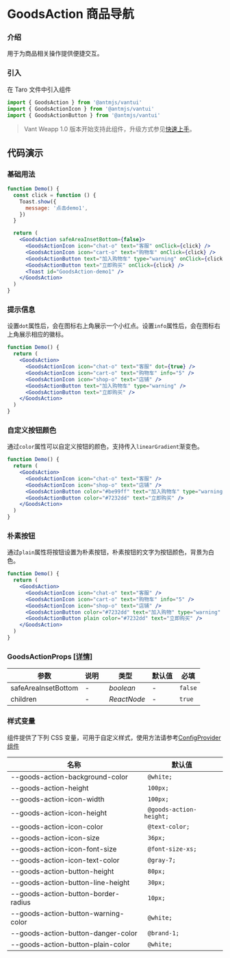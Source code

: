 # GoodsAction 商品导航

### 介绍

用于为商品相关操作提供便捷交互。

### 引入

在 Taro 文件中引入组件

```js
import { GoodsAction } from '@antmjs/vantui'
import { GoodsActionIcon } from '@antmjs/vantui'
import { GoodsActionButton } from '@antmjs/vantui'
```

> Vant Weapp 1.0 版本开始支持此组件，升级方式参见[快速上手](#/quickstart)。

## 代码演示

### 基础用法

```jsx
function Demo() {
  const click = function () {
    Toast.show({
      message: '点击demo1',
    })
  }

  return (
    <GoodsAction safeAreaInsetBottom={false}>
      <GoodsActionIcon icon="chat-o" text="客服" onClick={click} />
      <GoodsActionIcon icon="cart-o" text="购物车" onClick={click} />
      <GoodsActionButton text="加入购物车" type="warning" onClick={click} />
      <GoodsActionButton text="立即购买" onClick={click} />
      <Toast id="GoodsAction-demo1" />
    </GoodsAction>
  )
}
```

### 提示信息

设置`dot`属性后，会在图标右上角展示一个小红点。设置`info`属性后，会在图标右上角展示相应的徽标。

```jsx
function Demo() {
  return (
    <GoodsAction>
      <GoodsActionIcon icon="chat-o" text="客服" dot={true} />
      <GoodsActionIcon icon="cart-o" text="购物车" info="5" />
      <GoodsActionIcon icon="shop-o" text="店铺" />
      <GoodsActionButton text="加入购物车" type="warning" />
      <GoodsActionButton text="立即购买" />
    </GoodsAction>
  )
}
```

### 自定义按钮颜色

通过`color`属性可以自定义按钮的颜色，支持传入`linearGradient`渐变色。

```jsx
function Demo() {
  return (
    <GoodsAction>
      <GoodsActionIcon icon="chat-o" text="客服" />
      <GoodsActionIcon icon="shop-o" text="店铺" />
      <GoodsActionButton color="#be99ff" text="加入购物车" type="warning" />
      <GoodsActionButton color="#7232dd" text="立即购买" />
    </GoodsAction>
  )
}
```

### 朴素按钮

通过`plain`属性将按钮设置为朴素按钮，朴素按钮的文字为按钮颜色，背景为白色。

```jsx
function Demo() {
  return (
    <GoodsAction>
      <GoodsActionIcon icon="chat-o" text="客服" />
      <GoodsActionIcon icon="cart-o" text="购物车" info="5" />
      <GoodsActionIcon icon="shop-o" text="店铺" />
      <GoodsActionButton color="#7232dd" text="加入购物" type="warning" />
      <GoodsActionButton plain color="#7232dd" text="立即购买" />
    </GoodsAction>
  )
}
```

### GoodsActionProps [[详情]](https://github.com/AntmJS/vantui/tree/main/packages/vantui/types/goods-action.d.ts)

| 参数                | 说明 | 类型                         | 默认值 | 必填    |
| ------------------- | ---- | ---------------------------- | ------ | ------- |
| safeAreaInsetBottom | -    | _&nbsp;&nbsp;boolean<br/>_   | -      | `false` |
| children            | -    | _&nbsp;&nbsp;ReactNode<br/>_ | -      | `true`  |

### 样式变量

组件提供了下列 CSS 变量，可用于自定义样式，使用方法请参考[ConfigProvider 组件](https://antmjs.github.io/vantui/#/config-provider)

| 名称                                | 默认值                   |
| ----------------------------------- | ------------------------ |
| --goods-action-background-color     | ` @white;`               |
| --goods-action-height               | ` 100px;`                |
| --goods-action-icon-width           | ` 100px;`                |
| --goods-action-icon-height          | ` @goods-action-height;` |
| --goods-action-icon-color           | ` @text-color;`          |
| --goods-action-icon-size            | ` 36px;`                 |
| --goods-action-icon-font-size       | ` @font-size-xs;`        |
| --goods-action-icon-text-color      | ` @gray-7;`              |
| --goods-action-button-height        | ` 80px;`                 |
| --goods-action-button-line-height   | ` 30px;`                 |
| --goods-action-button-border-radius | ` 10px;`                 |
| --goods-action-button-warning-color | ` @white;`               |
| --goods-action-button-danger-color  | ` @brand-1;`             |
| --goods-action-button-plain-color   | ` @white;`               |
